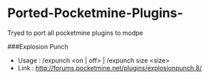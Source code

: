 # Ported-Pocketmine-Plugins-
Tryed to port all pocketmine plugins to modpe

###Explosion Punch
- Usage : /expunch \<on | off\> | /expunch size \<size\>
- Link : http://forums.pocketmine.net/plugins/explosionpunch.8/
